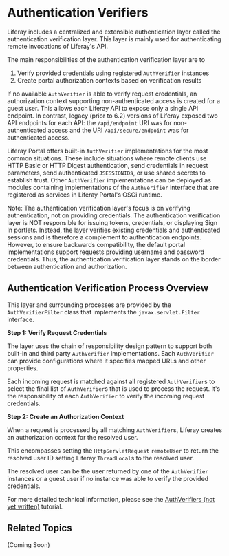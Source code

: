 # Authentication Verifiers [](id=authentication-verifiers)

Liferay includes a centralized and extensible authentication layer called the
authentication verification layer. This layer is mainly used for authenticating
remote invocations of Liferay's API.

The main responsibilities of the authentication verification layer are to

1. Verify provided credentials using registered `AuthVerifier` instances
2. Create portal authorization contexts based on verification results

If no available `AuthVerifier` is able to verify request credentials, an
authorization context supporting non-authenticated access is created for a
guest user. This allows each Liferay API to expose only a single API endpoint.
In contrast, legacy (prior to 6.2) versions of Liferay exposed two API
endpoints for each API: the `/api/endpoint` URI was for non-authenticated
access and the URI `/api/secure/endpoint` was for authenticated access.

Liferay Portal offers built-in `AuthVerifier` implementations for the most common
situations. These include situations where remote clients use HTTP Basic or
HTTP Digest authentication, send credentials in request parameters, send
authenticated `JSESSIONID`s, or use shared secrets to establish trust. Other
`AuthVerifier` implementations can be deployed as modules containing
implementations of the `AuthVerifier` interface that are registered as services
in Liferay Portal's OSGi runtime.

Note: The authentication verification layer's focus is on verifying
authentication, not on providing credentials. The authentication verification
layer is NOT responsible for issuing tokens, credentials, or displaying Sign In
portlets. Instead, the layer verifies existing credentials and authenticated
sessions and is therefore a complement to authentication endpoints. However, to
ensure backwards compatibility, the default portal implementations support
requests providing username and password credentials. Thus, the authentication
verification layer stands on the border between authentication and
authorization.

## Authentication Verification Process Overview [](id=authentication-verification-process-overview)

This layer and surrounding processes are provided by the `AuthVerifierFilter`
class that implements the `javax.servlet.Filter` interface.

**Step 1: Verify Request Credentials**

The layer uses the chain of responsibility design pattern to support both
built-in and third party `AuthVerifier` implementations. Each `AuthVerifier`
can provide configurations where it specifies mapped URLs and other properties.

Each incoming request is matched against all registered `AuthVerifier`s to
select the final list of `AuthVerifier`s that is used to process the request.
It's the responsibility of each `AuthVerifier` to verify the incoming request
credentials.

**Step 2: Create an Authorization Context**

When a request is processed by all matching `AuthVerifier`s, Liferay creates an
authorization context for the resolved user.

This encompasses setting the `HttpServletRequest` `remoteUser` to return the
resolved user ID setting Liferay `ThreadLocal`s to the resolved user.

The resolved user can be the user returned by one of the `AuthVerifier`
instances or a guest user if no instance was able to verify the provided
credentials.

For more detailed technical information, please see the [AuthVerifiers (not yet
written)]() tutorial.

## Related Topics [](id=related-topics)

(Coming Soon)
